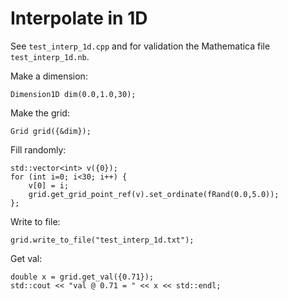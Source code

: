 # Interpolate in 1D

See `test_interp_1d.cpp` and for validation the Mathematica file `test_interp_1d.nb`.

Make a dimension:
```
Dimension1D dim(0.0,1.0,30);
```

Make the grid:
```
Grid grid({&dim});
```

Fill randomly:
```
std::vector<int> v({0});
for (int i=0; i<30; i++) {
	v[0] = i;
	grid.get_grid_point_ref(v).set_ordinate(fRand(0.0,5.0));
};
```

Write to file:
```
grid.write_to_file("test_interp_1d.txt");
```

Get val:
```
double x = grid.get_val({0.71});
std::cout << "val @ 0.71 = " << x << std::endl;
```